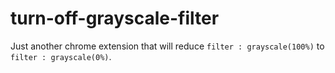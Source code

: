 # turn-off-grayscale-filter
Just another chrome extension that will reduce `filter : grayscale(100%)` to `filter : grayscale(0%)`.
